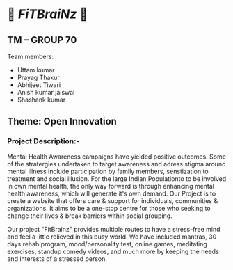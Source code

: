 # :beginner: ***FiTBraiNz*** :beginner:

## TM – GROUP 70 ##
Team members: <br/> 

 * Uttam kumar
 * Prayag Thakur
 * Abhijeet Tiwari
 * Anish kumar jaiswal
 * Shashank kumar

## Theme: Open Innovation ##

### Project Description:- ###
Mental Health Awareness campaigns have yielded positive outcomes. Some of the stratergies undertaken to target awareness and adress stigma around mental illness include participation by family members, senstization to treatment and social illusion. For the large Indian Populationto to be involved in own mental health, the only way forward is through enhancing mental health awareness, which will generate it's own demand.
Our Project is to create a website that offers care & support for individuals, communities & organizations. It aims to be a one-stop centre for those who seeking to change their lives & break barriers within social grouping.

Our project "FitBrainz" provides multiple routes to have a stress-free mind and feel a little relieved in this busy world. We have included mantras, 30 days rehab program, mood/personality test, online games, meditating exercises, standup comedy videos, and much more by keeping the needs and interests of a stressed person.
